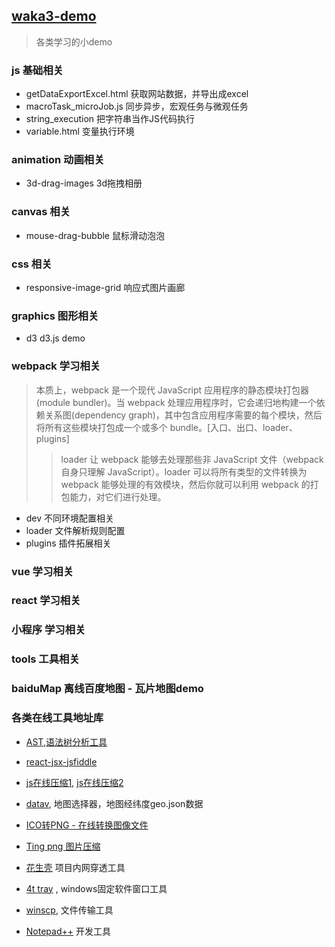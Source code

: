 ## [waka3-demo](https://github.com/waka3/waka3-demo.git)
> 各类学习的小demo

### js 基础相关
- getDataExportExcel.html 获取网站数据，并导出成excel
- macroTask_microJob.js 同步异步，宏观任务与微观任务
- string_execution 把字符串当作JS代码执行
- variable.html 变量执行环境

### animation 动画相关
- 3d-drag-images 3d拖拽相册

### canvas 相关
- mouse-drag-bubble 鼠标滑动泡泡

### css 相关
- responsive-image-grid 响应式图片画廊

### graphics 图形相关
- d3 d3.js demo

### webpack 学习相关
> 本质上，webpack 是一个现代 JavaScript 应用程序的静态模块打包器(module bundler)。当 webpack 处理应用程序时，它会递归地构建一个依赖关系图(dependency graph)，其中包含应用程序需要的每个模块，然后将所有这些模块打包成一个或多个 bundle。[入口、出口、loader、plugins]
>> loader 让 webpack 能够去处理那些非 JavaScript 文件（webpack 自身只理解 JavaScript）。loader 可以将所有类型的文件转换为 webpack 能够处理的有效模块，然后你就可以利用 webpack 的打包能力，对它们进行处理。

- dev 不同环境配置相关
- loader 文件解析规则配置
- plugins 插件拓展相关

### vue 学习相关

### react 学习相关

### 小程序 学习相关

### tools 工具相关

### baiduMap 离线百度地图 - 瓦片地图demo


### 各类在线工具地址库
- [AST,语法树分析工具](https://astexplorer.net/) 
- [react-jsx-jsfiddle](https://jsfiddle.net/boilerplate/react-jsx) 
- [js在线压缩1](https://tool.lu/js/), [js在线压缩2](https://tool.lu/js/)
- [datav](http://datav.aliyun.com/tools/atlas/#&lat=30.332329214580188&lng=106.72278672066881&zoom=3.5), 地图选择器，地图经纬度geo.json数据
- [ICO转PNG - 在线转换图像文件](https://www.aconvert.com/cn/image/)
- [Ting png 图片压缩](https://tinypng.com/)

- [花生壳](https://console.hsk.oray.com/passport/login) 项目内网穿透工具
- [4t tray](https://www.4t-niagara.com/tray.html) , windows固定软件窗口工具
- [winscp](https://winscp.net/eng/docs/lang:chs), 文件传输工具
- [Notepad++](https://notepad-plus-plus.org/downloads/v7.8/) 开发工具